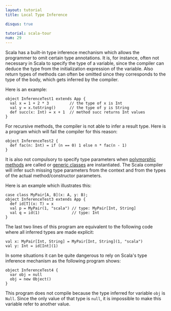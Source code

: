 ```yaml
---
layout: tutorial
title: Local Type Inference

disqus: true

tutorial: scala-tour
num: 29
---
```

Scala has a built-in type inference mechanism which allows the programmer to omit certain type annotations. It is, for instance, often not necessary in Scala to specify the type of a variable, since the compiler can deduce the type from the initialization expression of the variable. Also return types of methods can often be omitted since they corresponds to the type of the body, which gets inferred by the compiler.

Here is an example:

    object InferenceTest1 extends App {
      val x = 1 + 2 * 3         // the type of x is Int
      val y = x.toString()      // the type of y is String
      def succ(x: Int) = x + 1  // method succ returns Int values
    }

For recursive methods, the compiler is not able to infer a result type. Here is a program which will fail the compiler for this reason:

    object InferenceTest2 {
      def fac(n: Int) = if (n == 0) 1 else n * fac(n - 1)
    }

It is also not compulsory to specify type parameters when [polymorphic methods](polymorphic-methods.html) are called or [generic classes](generic-classes.html) are instantiated. The Scala compiler will infer such missing type parameters from the context and from the types of the actual method/constructor parameters.

Here is an example which illustrates this:

    case class MyPair[A, B](x: A, y: B);
    object InferenceTest3 extends App {
      def id[T](x: T) = x
      val p = MyPair(1, "scala") // type: MyPair[Int, String]
      val q = id(1)              // type: Int
    }

The last two lines of this program are equivalent to the following code where all inferred types are made explicit:

    val x: MyPair[Int, String] = MyPair[Int, String](1, "scala")
    val y: Int = id[Int](1)

In some situations it can be quite dangerous to rely on Scala's type inference mechanism as the following program shows:

    object InferenceTest4 {
      var obj = null
      obj = new Object()
    }

This program does not compile because the type inferred for variable `obj` is `Null`. Since the only value of that type is `null`, it is impossible to make this variable refer to another value.

